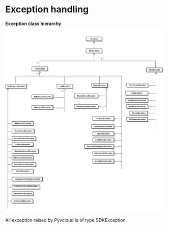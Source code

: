 Exception handling
==================

**Exception class hierarchy**![Exception Class Hierarchy.jpg](Exception%20Class%20Hierarchy.jpg)

All exception raised by Pyvcloud is of type SDKException.  

